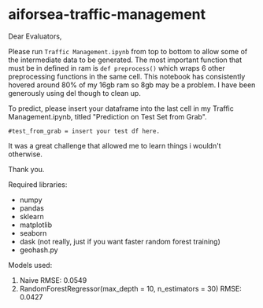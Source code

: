 # aiforsea-traffic-management

Dear Evaluators,

Please run `Traffic Management.ipynb` from top to bottom to allow some of the intermediate data to be generated. 
The most important function that must be in defined in ram is `def preprocess()` which wraps 6 other preprocessing functions in the same cell.
This notebook has consistently hovered around 80% of my 16gb ram so 8gb may be a problem. I have been generously using del though to clean up.

To predict, please insert your dataframe into the last cell in my Traffic Management.ipynb, titled "Prediction on Test Set from Grab".
```
#test_from_grab = insert your test df here.
```

It was a great challenge that allowed me to learn things i wouldn't otherwise.

Thank you.


Required libraries:
* numpy
* pandas
* sklearn
* matplotlib
* seaborn
* dask (not really, just if you want faster random forest training)
* geohash.py


Models used: 
1. Naive  RMSE: 0.0549
2. RandomForestRegressor(max_depth = 10, n_estimators = 30)  RMSE: 0.0427
